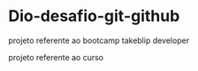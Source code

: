 # Dio-desafio-git-github
projeto referente ao bootcamp takeblip developer

projeto referente ao curso
